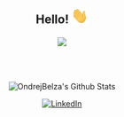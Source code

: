 <div align="center">
<h2> Hello! <img src="https://github.com/ABSphreak/ABSphreak/blob/master/gifs/Hi.gif" width="30px"></h2>
</div>


<div align="center">
<img align="center" src="https://www.chartercollege.edu/sites/default/files/styles/scale_upto_640/public/looking-for-job.jpg?itok=A9PPl6jj&timestamp=1417626794"  />
  
</br></br>
  
<img align="center" src="https://github-readme-stats.vercel.app/api?username=OndrejBelza&include_all_commits=true&count_private=true&show_icons=true&line_height=20&title_color=7A7ADB&icon_color=2234AE&text_color=D3D3D3&bg_color=0,000000,130F40" alt="OndrejBelza's Github Stats">


<a href="https://www.linkedin.com/in/ond%C5%99ej-belza-b8484a187/" target="_blank"><img src="https://img.shields.io/badge/LinkedIn-%230077B5.svg?&style=flat-square&logo=linkedin&logoColor=white" alt="LinkedIn"></a>

</div>
